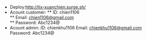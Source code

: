 - Deploy:http://tix-xuanchien.surge.sh/
- Acount customer: 
    ** ID: chien1106       
    ** Email: chien1106@gmail.com      
   ** Password: Abc1234@      
- Acount admin: 
    ID: chienkhu1106
    Email: chienkhu1106@gmail.com
    Password: Abc1234@

